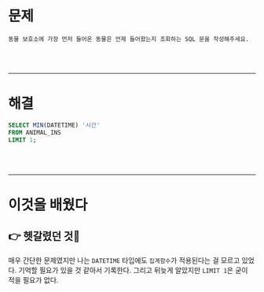 # 문제

```
동물 보호소에 가장 먼저 들어온 동물은 언제 들어왔는지 조회하는 SQL 문을 작성해주세요.

```

<br/>

<br/>

---

# 해결

```sql
SELECT MIN(DATETIME) '시간'
FROM ANIMAL_INS
LIMIT 1;
```



<br/>

<br/>



----



# 이것을 배웠다


## 👉 헷갈렸던 것🤔

매우 간단한 문제였지만 나는 `DATETIME` 타입에도 `집계함수`가 적용된다는 걸 모르고 있었다.
기억할 필요가 있을 것 같아서 기록한다. 그리고 뒤늦게 알았지만 `LIMIT 1`은 굳이 적을 필요가 없다.


<BR/>
<BR/>
<BR/>
